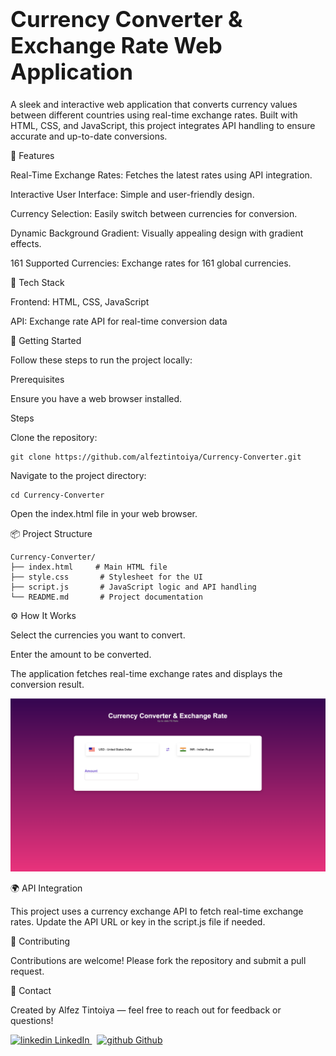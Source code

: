 <h1 style="font-size: 2.5em;">Currency Converter & Exchange Rate Web Application</h1>

A sleek and interactive web application that converts currency values between different countries using real-time exchange rates. Built with HTML, CSS, and JavaScript, this project integrates API handling to ensure accurate and up-to-date conversions.

🌟 Features

Real-Time Exchange Rates: Fetches the latest rates using API integration.

Interactive User Interface: Simple and user-friendly design.

Currency Selection: Easily switch between currencies for conversion.

Dynamic Background Gradient: Visually appealing design with gradient effects.

161 Supported Currencies: Exchange rates for 161 global currencies.

🔧 Tech Stack

Frontend: HTML, CSS, JavaScript

API: Exchange rate API for real-time conversion data

🚀 Getting Started

Follow these steps to run the project locally:

Prerequisites

Ensure you have a web browser installed.

Steps

Clone the repository:

```
git clone https://github.com/alfeztintoiya/Currency-Converter.git
```

Navigate to the project directory:

```
cd Currency-Converter
```

Open the index.html file in your web browser.

📦 Project Structure

```
Currency-Converter/
├── index.html     # Main HTML file
├── style.css       # Stylesheet for the UI
├── script.js       # JavaScript logic and API handling
└── README.md       # Project documentation
```

⚙️ How It Works

Select the currencies you want to convert.

Enter the amount to be converted.

The application fetches real-time exchange rates and displays the conversion result.


<img src="screenshot.png" alt="project screenshot">


🌍 API Integration

This project uses a currency exchange API to fetch real-time exchange rates. Update the API URL or key in the script.js file if needed.


🤝 Contributing

Contributions are welcome! Please fork the repository and submit a pull request.


📧 Contact

Created by Alfez Tintoiya — feel free to reach out for feedback or questions!
<p>
  <a href="https://www.linkedin.com/in/alfez-tintoiya/" rel="nofollow noreferrer">
    <img src="https://i.sstatic.net/gVE0j.png" alt="linkedin"> LinkedIn
  </a> &nbsp; 
  <a href="https://github.com/alfeztintoiya" rel="nofollow noreferrer">
    <img src="https://i.sstatic.net/tskMh.png" alt="github"> Github
  </a>
</p>